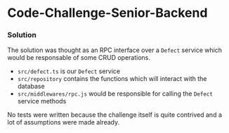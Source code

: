 # Code-Challenge-Senior-Backend

### Solution
The solution was thought as an RPC interface over a `Defect` service which would be responsable of some CRUD operations.

- `src/defect.ts` is our `Defect` service
- `src/repository` contains the functions which will interact with the database
- `src/middlewares/rpc.js` would be responsible for calling the `Defect` service methods


No tests were written because the challenge itself is quite contrived and a lot of assumptions were made already.
